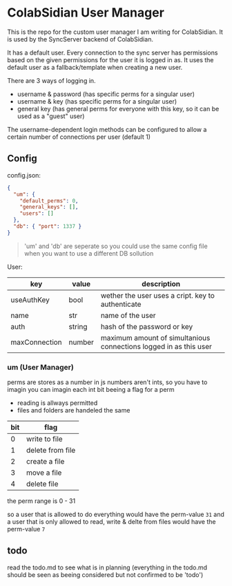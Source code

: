 # ColabSidian User Manager

This is the repo for the custom user manager I am writing for ColabSidian.
It is used by the SyncServer backend of ColabSidian.

It has a default user.
Every connection to the sync server has permissions based on the given permissions for the user it is logged in as.
It uses the default user as a fallback/template when creating a new user.

There are 3 ways of logging in.

- username & password (has specific perms for a singular user) <!--? only one connection per user???? -->
- username & key (has specific perms for a singular user) <!--? sha256/RSA??? -->
- general key (has general perms for everyone with this key, so it can be used as a "guest" user) <!--? simple pass-phrase possible??? -->

The username-dependent login methods can be configured to allow a certain number of connections per user (default 1)

## Config

config.json:

```json
{
  "um": {
    "default_perms": 0,
    "general_keys": [],
    "users": []
  },
  "db": { "port": 1337 }
}
```

> 'um' and 'db' are seperate
> so you could use the same config file
> when you want to use a different DB sollution

User:

| key           | value  | description                                                       |
| ------------- | ------ | ----------------------------------------------------------------- |
| useAuthKey    | bool   | wether the user uses a cript. key to authenticate                 |
| name          | str    | name of the user                                                  |
| auth          | string | hash of the password or key                                       |
| maxConnection | number | maximum amount of simultanious connections logged in as this user |

### um (User Manager)

perms are stores as a number <!--TODO maybe add more perm options-->
in js numbers aren't ints, so you have to imagin
you can imagin each int bit beeing a flag for a perm

- reading is allways permitted
- files and folders are handeled the same

| bit | flag             |
| --- | ---------------- |
| 0   | write to file    |
| 1   | delete from file |
| 2   | create a file    |
| 3   | move a file      |
| 4   | delete file      |

the perm range is 0 - 31

so a user that is allowed to do everything would have the perm-value `31`
and a user that is only allowed to read, write & delte from files would have the perm-value `7`

## todo

read the todo.md to see what is in planning
(everything in the todo.md should be seen as beeing considered but not confirmed to be 'todo')


